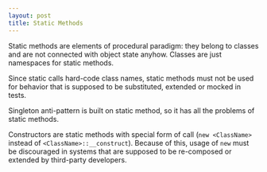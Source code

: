 ```yaml
---
layout: post
title: Static Methods
---
```


Static methods are elements of procedural paradigm: they belong to classes and are not connected with object state anyhow. Classes are just namespaces for static methods.

Since static calls hard-code class names, static methods must not be used for behavior that is supposed to be substituted, extended or mocked in tests.

Singleton anti-pattern is built on static method, so it has all the problems of static methods.

Constructors are static methods with special form of call (`new <ClassName>` instead of `<ClassName>::__construct`). Because of this, usage of `new` must be discouraged in systems that are supposed to be re-composed or extended by third-party developers.
